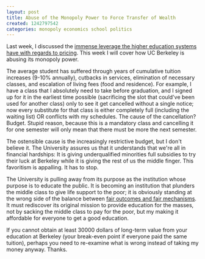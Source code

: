```yaml
---
layout: post
title: Abuse of the Monopoly Power to Force Transfer of Wealth
created: 1242797542
categories: monopoly economics school politics
---
```

Last week, I discussed the [immense leverage the higher education systems have with regards to pricing](http://dailycow.org/node/511). This week I will cover how UC Berkeley is abusing its monopoly power.

The average student has suffered through years of cumulative tuition increases (9-10% annually), cutbacks in services, elimination of necessary classes, and escalation of living fees (food and residence). For example, I have a class that I absolutely need to take before graduation, and I signed up for it in the earliest time possible (sacrificing the slot that could've been used for another class) only to see it get cancelled without a single notice; now every substitute for that class is either completely full (including the waiting list) OR conflicts with my schedules. The cause of the cancellation? Budget. Stupid reason, because this is a mandatory class and cancelling it for one semester will only mean that there must be more the next semester.

The ostensible cause is the increasingly restrictive budget, but I don't believe it. The University assures us that it understands that we're all in financial hardships: It is giving underqualified minorities full subsidies to try their luck at Berkeley while it is giving the rest of us the middle finger. This favoritism is appalling. It has to stop.

The University is pulling away from its purpose as the institution whose purpose is to educate the public. It is becoming an institution that plunders the middle class to give life support to the poor; it is obviously standing at the wrong side of the balance between <a href='http://dailycow.org/node/521'>fair outcomes and fair mechanisms</a>. It must rediscover its original mission to provide education for the masses, not by sacking the middle class to pay for the poor, but my making it affordable for everyone to get a good education.

If you cannot obtain at least 30000 dollars of long-term value from your education at Berkeley (your break-even point if everyone paid the same tuition), perhaps you need to re-examine what is wrong instead of taking my money anyway. Thanks.
